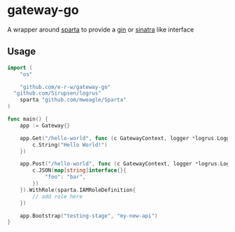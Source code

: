 # gateway-go

A wrapper around [sparta](http://gosparta.io/) to provide a [gin](https://gin-gonic.github.io/gin/) or [sinatra](http://www.sinatrarb.com/) like interface

## Usage

```go
import (
	"os"

	"github.com/e-r-w/gateway-go"
  "github.com/Sirupsen/logrus"
	sparta "github.com/mweagle/Sparta"
)

func main() {
	app := Gateway{}

	app.Get("/hello-world", func (c GatewayContext, logger *logrus.Logger) {
		c.String("Hello World!")
	})

	app.Post("/hello-world", func (c GatewayContext, logger *logrus.Logger) {
		c.JSON(map[string]interface{}{
			"foo": "bar",
		})
	}).WithRole(sparta.IAMRoleDefinition{
		// add role here
	})

	app.Bootstrap("testing-stage", "my-new-api")
}
```

